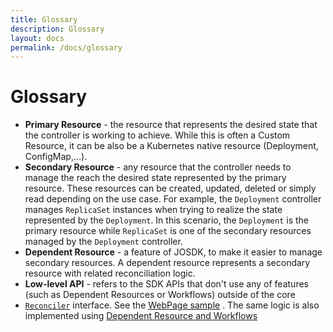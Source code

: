 ```yaml
---
title: Glossary
description: Glossary
layout: docs
permalink: /docs/glossary
---
```


# Glossary

- **Primary Resource** - the resource that represents the desired state that the controller is
  working to achieve. While this is often a Custom Resource, it can be also be a Kubernetes native
  resource (Deployment, ConfigMap,...).
- **Secondary Resource** - any resource that the controller needs to manage the reach the desired
  state represented by the primary resource. These resources can be created, updated, deleted or 
  simply read depending on the use case. For example, the `Deployment` controller manages 
  `ReplicaSet` instances when trying to realize the state represented by the `Deployment`. In 
  this scenario, the `Deployment` is the primary resource while `ReplicaSet` is one of the 
  secondary resources managed by the `Deployment` controller.
- **Dependent Resource** - a feature of JOSDK, to make it easier to manage secondary resources. A
  dependent resource represents a secondary resource with related reconciliation logic.
- **Low-level API** - refers to the SDK APIs that don't use any of features (such as Dependent
  Resources or Workflows) outside of the core
- [`Reconciler`](https://github.com/java-operator-sdk/java-operator-sdk/blob/main/operator-framework-core/src/main/java/io/javaoperatorsdk/operator/api/reconciler/Reconciler.java)
  interface. See
  the [WebPage sample](https://github.com/java-operator-sdk/java-operator-sdk/blob/main/sample-operators/webpage/src/main/java/io/javaoperatorsdk/operator/sample/WebPageReconciler.java)
  . The same logic
  is also implemented using
  [Dependent Resource and Workflows](https://github.com/java-operator-sdk/java-operator-sdk/blob/main/sample-operators/webpage/src/main/java/io/javaoperatorsdk/operator/sample/WebPageManagedDependentsReconciler.java)